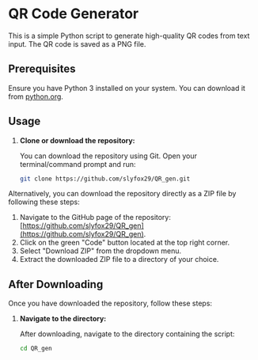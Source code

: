 # QR Code Generator

This is a simple Python script to generate high-quality QR codes from text input. The QR code is saved as a PNG file.

## Prerequisites

Ensure you have Python 3 installed on your system. You can download it from [python.org](https://www.python.org/).

## Usage

1. **Clone or download the repository:**
   
   You can download the repository using Git. Open your terminal/command prompt and run:

   ```sh
   git clone https://github.com/slyfox29/QR_gen.git
   
Alternatively, you can download the repository directly as a ZIP file by following these steps:

1. Navigate to the GitHub page of the repository: [https://github.com/slyfox29/QR_gen](https://github.com/slyfox29/QR_gen).
2. Click on the green "Code" button located at the top right corner.
3. Select "Download ZIP" from the dropdown menu.
4. Extract the downloaded ZIP file to a directory of your choice.

## After Downloading

Once you have downloaded the repository, follow these steps:

1. **Navigate to the directory:**

   After downloading, navigate to the directory containing the script:

   ```sh
   cd QR_gen
